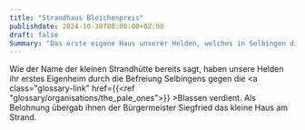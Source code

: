 ```yaml
---
title: "Strandhaus Bleichenpreis"
publishdate: 2024-10-30T08:00:00+02:00
draft: false
Summary: "Das erste eigene Haus unserer Helden, welches in Selbingen direkt am Selbig See liegt."
---
```


Wie der Name der kleinen Strandhütte bereits sagt, haben unsere Helden ihr erstes Eigenheim durch die Befreiung Selbingens gegen die <a class="glossary-link" href={{<ref "glossary/organisations/the_pale_ones">}} >Blassen</a> verdient. Als Belohnung übergab ihnen der Bürgermeister Siegfried das kleine Haus am Strand.
